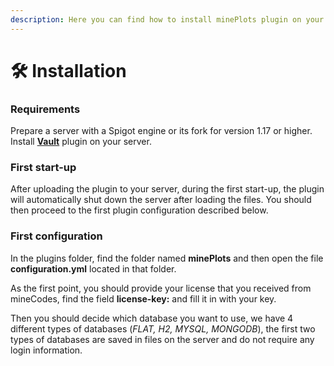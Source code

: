 ```yaml
---
description: Here you can find how to install minePlots plugin on your server.
---
```


# 🛠 Installation

### Requirements

Prepare a server with a Spigot engine or its fork for version 1.17 or higher. \
Install [**Vault**](https://www.spigotmc.org/resources/vault.34315/) plugin on your server.

### First start-up

After uploading the plugin to your server, during the first start-up, the plugin will automatically shut down the server after loading the files. You should then proceed to the first plugin configuration described below.

### First configuration

In the plugins folder, find the folder named **minePlots** and then open the file **configuration.yml** located in that folder.&#x20;

As the first point, you should provide your license that you received from mineCodes, find the field **license-key:** and fill it in with your key.&#x20;

Then you should decide which database you want to use, we have 4 different types of databases (_FLAT, H2, MYSQL, MONGODB_), the first two types of databases are saved in files on the server and do not require any login information.
